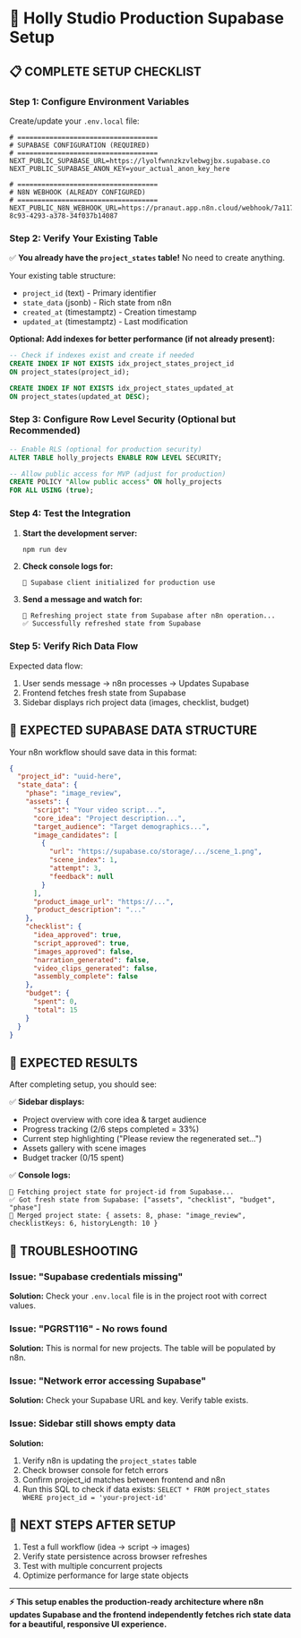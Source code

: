 # 🚀 Holly Studio Production Supabase Setup

## 📋 **COMPLETE SETUP CHECKLIST**

### **Step 1: Configure Environment Variables**

Create/update your `.env.local` file:

```env
# ===================================
# SUPABASE CONFIGURATION (REQUIRED)
# ===================================
NEXT_PUBLIC_SUPABASE_URL=https://lyolfwnnzkzvlebwgjbx.supabase.co
NEXT_PUBLIC_SUPABASE_ANON_KEY=your_actual_anon_key_here

# ===================================
# N8N WEBHOOK (ALREADY CONFIGURED)
# ===================================
NEXT_PUBLIC_N8N_WEBHOOK_URL=https://pranaut.app.n8n.cloud/webhook/7a117d41-8c93-4293-a378-34f037b14087
```

### **Step 2: Verify Your Existing Table**

✅ **You already have the `project_states` table!** No need to create anything.

Your existing table structure:
- `project_id` (text) - Primary identifier  
- `state_data` (jsonb) - Rich state from n8n
- `created_at` (timestamptz) - Creation timestamp
- `updated_at` (timestamptz) - Last modification

**Optional: Add indexes for better performance (if not already present):**

```sql
-- Check if indexes exist and create if needed
CREATE INDEX IF NOT EXISTS idx_project_states_project_id 
ON project_states(project_id);

CREATE INDEX IF NOT EXISTS idx_project_states_updated_at 
ON project_states(updated_at DESC);
```

### **Step 3: Configure Row Level Security (Optional but Recommended)**

```sql
-- Enable RLS (optional for production security)
ALTER TABLE holly_projects ENABLE ROW LEVEL SECURITY;

-- Allow public access for MVP (adjust for production)
CREATE POLICY "Allow public access" ON holly_projects
FOR ALL USING (true);
```

### **Step 4: Test the Integration**

1. **Start the development server:**
   ```bash
   npm run dev
   ```

2. **Check console logs for:**
   ```
   🚀 Supabase client initialized for production use
   ```

3. **Send a message and watch for:**
   ```
   🔄 Refreshing project state from Supabase after n8n operation...
   ✅ Successfully refreshed state from Supabase
   ```

### **Step 5: Verify Rich Data Flow**

Expected data flow:
1. User sends message → n8n processes → Updates Supabase
2. Frontend fetches fresh state from Supabase
3. Sidebar displays rich project data (images, checklist, budget)

## 🔧 **EXPECTED SUPABASE DATA STRUCTURE**

Your n8n workflow should save data in this format:

```json
{
  "project_id": "uuid-here",
  "state_data": {
    "phase": "image_review",
    "assets": {
      "script": "Your video script...",
      "core_idea": "Project description...",
      "target_audience": "Target demographics...",
      "image_candidates": [
        {
          "url": "https://supabase.co/storage/.../scene_1.png",
          "scene_index": 1,
          "attempt": 3,
          "feedback": null
        }
      ],
      "product_image_url": "https://...",
      "product_description": "..."
    },
    "checklist": {
      "idea_approved": true,
      "script_approved": true,
      "images_approved": false,
      "narration_generated": false,
      "video_clips_generated": false,
      "assembly_complete": false
    },
    "budget": {
      "spent": 0,
      "total": 15
    }
  }
}
```

## 🎯 **EXPECTED RESULTS**

After completing setup, you should see:

✅ **Sidebar displays:**
- Project overview with core idea & target audience
- Progress tracking (2/6 steps completed = 33%)
- Current step highlighting ("Please review the regenerated set...")
- Assets gallery with scene images
- Budget tracker ($0/$15 spent)

✅ **Console logs:**
```
🔄 Fetching project state for project-id from Supabase...
✅ Got fresh state from Supabase: ["assets", "checklist", "budget", "phase"]
🔄 Merged project state: { assets: 8, phase: "image_review", checklistKeys: 6, historyLength: 10 }
```

## 🚨 **TROUBLESHOOTING**

### **Issue: "Supabase credentials missing"**
**Solution:** Check your `.env.local` file is in the project root with correct values.

### **Issue: "PGRST116" - No rows found**  
**Solution:** This is normal for new projects. The table will be populated by n8n.

### **Issue: "Network error accessing Supabase"**
**Solution:** Check your Supabase URL and key. Verify table exists.

### **Issue: Sidebar still shows empty data**
**Solution:** 
1. Verify n8n is updating the `project_states` table
2. Check browser console for fetch errors  
3. Confirm project_id matches between frontend and n8n
4. Run this SQL to check if data exists: `SELECT * FROM project_states WHERE project_id = 'your-project-id'`

## 🔮 **NEXT STEPS AFTER SETUP**

1. Test a full workflow (idea → script → images)
2. Verify state persistence across browser refreshes
3. Test with multiple concurrent projects
4. Optimize performance for large state objects

---

**⚡ This setup enables the production-ready architecture where n8n updates Supabase and the frontend independently fetches rich state data for a beautiful, responsive UI experience.** 